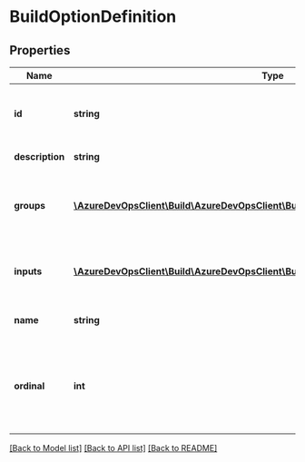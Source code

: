# BuildOptionDefinition

## Properties
Name | Type | Description | Notes
------------ | ------------- | ------------- | -------------
**id** | **string** | The ID of the referenced build option. | [optional] 
**description** | **string** | The description. | [optional] 
**groups** | [**\AzureDevOpsClient\Build\AzureDevOpsClient\Build\Model\BuildOptionGroupDefinition[]**](BuildOptionGroupDefinition.md) | The list of input groups defined for the build option. | [optional] 
**inputs** | [**\AzureDevOpsClient\Build\AzureDevOpsClient\Build\Model\BuildOptionInputDefinition[]**](BuildOptionInputDefinition.md) | The list of inputs defined for the build option. | [optional] 
**name** | **string** | The name of the build option. | [optional] 
**ordinal** | **int** | A value that indicates the relative order in which the behavior should be applied. | [optional] 

[[Back to Model list]](../README.md#documentation-for-models) [[Back to API list]](../README.md#documentation-for-api-endpoints) [[Back to README]](../README.md)



